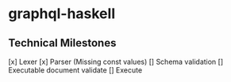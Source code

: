 # graphql-haskell

## Technical Milestones

[x] Lexer
[x] Parser (Missing const values)
[] Schema validation
[] Executable document validate
[] Execute
